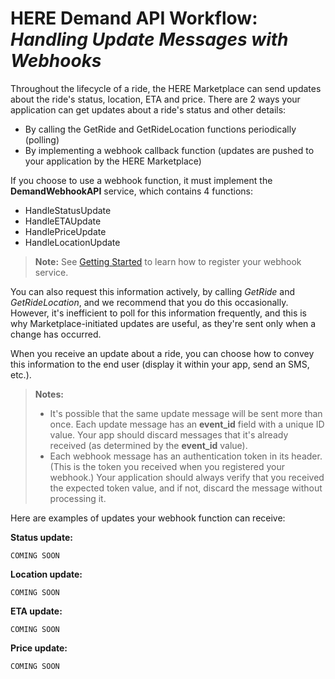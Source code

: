 # HERE Demand API Workflow: *Handling Update Messages with Webhooks* #

Throughout the lifecycle of a ride, the HERE Marketplace can send updates about the ride's status, location, ETA and price. There are 2 ways your application can get updates about a ride's status and other details:

* By calling the GetRide and GetRideLocation functions periodically (polling)
* By implementing a webhook callback function (updates are pushed to your application by the HERE Marketplace)

If you choose to use a webhook function, it must implement the **DemandWebhookAPI** service, which contains 4 functions: 

* HandleStatusUpdate
* HandleETAUpdate
* HandlePriceUpdate
* HandleLocationUpdate

>**Note:** See [Getting Started](DemandDevGuide_GettingStarted.md) to learn how to register your webhook service.

You can also request this information actively, by calling *GetRide* and *GetRideLocation*, and we recommend that you do this occasionally. However, it's inefficient to poll for this information frequently, and this is why Marketplace-initiated updates are useful, as they're sent only when a change has occurred.

When you receive an update about a ride, you can choose how to convey this information to the end user (display it within your app, send an SMS, etc.).

>**Notes:** 
>* It's possible that the same update message will be sent more than once. Each update message has an **event_id** field with a unique ID value. Your app should discard messages that it's already received (as determined by the **event_id** value).
>* Each webhook message has an authentication token in its header. (This is the token you received when you registered your webhook.) Your application should always verify that you received the expected token value, and if not, discard the message without processing it.

Here are examples of updates your webhook function can receive:

**Status update:**

	COMING SOON


**Location update:**

	COMING SOON


**ETA update:**

	COMING SOON


**Price update:**

	COMING SOON
